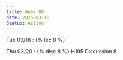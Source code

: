 ```yaml
---
title: Week 08
date: 2025-03-18
Status: Active
---
```


Tue 03/18
: {% lec 8 %}

Thu 03/20
: {% disc 8 %} H195 Discussion 8 